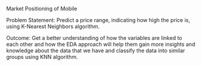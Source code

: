 Market Positioning of Mobile

Problem Statement:
Predict a price range, indicating how high the price is, using K-Nearest Neighbors  algorithm.  

Outcome: 
Get a better understanding of how the variables are linked to each  other and how the EDA approach will help them gain more insights and knowledge  about the data that we have and classify the data into similar groups using KNN  algorithm.